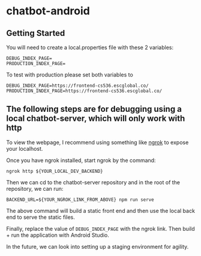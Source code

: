 # chatbot-android


## Getting Started
You will need to create a local.properties file with these 2 variables:

```
DEBUG_INDEX_PAGE=
PRODUCTION_INDEX_PAGE=
```

To test with production please set both variables to

```
DEBUG_INDEX_PAGE=https://frontend-cs536.escglobal.co/
PRODUCTION_INDEX_PAGE=https://frontend-cs536.escglobal.co/
```

## The following steps are for debugging using a local chatbot-server, which will only work with http


To view the webpage, I recommend using something like [ngrok](https://ngrok.com/) to expose your localhost.

Once you have ngrok installed, start ngrok by the command:

```
ngrok http ${YOUR_LOCAL_DEV_BACKEND}
```

Then we can cd to the chatbot-server repository and in the root of the repository, we can run:

```
BACKEND_URL=${YOUR_NGROK_LINK_FROM_ABOVE} npm run serve
```

The above command will build a static front end and then use the local back end to serve the static files.

Finally, replace the value of `DEBUG_INDEX_PAGE` with the ngrok link. Then build + run the application with Android Studio.

In the future, we can look into setting up a staging environment for agility.
